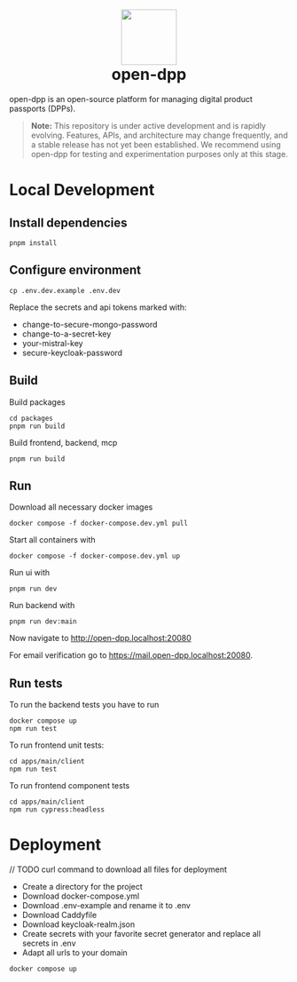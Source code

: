 # <div align="center"><img  src="https://github.com/user-attachments/assets/4ecd546b-ad7c-4c1d-bee4-e06518c41ec8" width="100"/> </br>open-dpp</div>

open-dpp is an open-source platform for managing digital product passports (DPPs).

> **Note:** This repository is under active development and is rapidly evolving. Features, APIs, and architecture may change frequently, and a stable release has not yet been established. We recommend using open-dpp for testing and experimentation purposes only at this stage.

# Local Development
## Install dependencies
```shell
pnpm install
```

## Configure environment
```shell
cp .env.dev.example .env.dev
```
Replace the secrets and api tokens marked with:
* change-to-secure-mongo-password
* change-to-a-secret-key
* your-mistral-key
* secure-keycloak-password

## Build
Build packages
```shell
cd packages
pnpm run build
```
Build frontend, backend, mcp
```shell
pnpm run build
```

## Run
Download all necessary docker images
```shell
docker compose -f docker-compose.dev.yml pull
```
Start all containers with
```shell
docker compose -f docker-compose.dev.yml up
```
Run ui with
```shell
pnpm run dev
```
Run backend with
```shell
pnpm run dev:main
```

Now navigate to http://open-dpp.localhost:20080

For email verification go to https://mail.open-dpp.localhost:20080.

## Run tests

To run the backend tests you have to run

```shell
docker compose up
npm run test
```

To run frontend unit tests:

```shell
cd apps/main/client
npm run test
```

To run frontend component tests

```shell
cd apps/main/client
npm run cypress:headless
```

# Deployment
// TODO curl command to download all files for deployment

* Create a directory for the project
* Download docker-compose.yml
* Download .env-example and rename it to .env
* Download Caddyfile
* Download keycloak-realm.json
* Create secrets with your favorite secret generator and replace all secrets in .env
* Adapt all urls to your domain

```
docker compose up
```